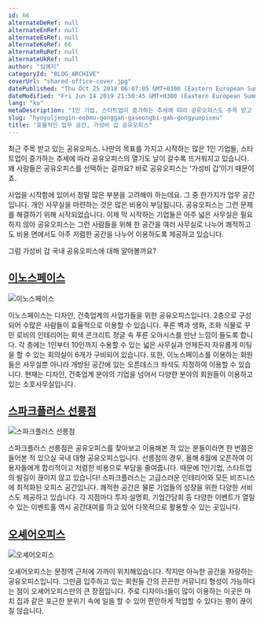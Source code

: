 ```yaml
---
id: 66
alternateDeRef: null
alternateEnRef: null
alternateEsRef: null
alternateKoRef: 66
alternateRuRef: null
alternateUkRef: null
author: "심예지"
categoryId: "BLOG_ARCHIVE"
coverUrl: "shared-office-cover.jpg"
datePublished: "Thu Oct 25 2018 06:07:05 GMT+0300 (Eastern European Summer Time)"
dateModified: "Fri Jun 14 2019 21:50:45 GMT+0300 (Eastern European Summer Time)"
lang: "ko"
metaDescription: "1인 기업, 스타트업이 증가하는 추세에 따라 공유오피스도 주목 받고 있습니다. 개인 사업자들이 사무실을 마련하는데 많은 비용이 부담되는 문제를 해결해주는 공유오피스는 저렴하고도 다양한 서비스를 제공합니다. 최고의 가성비를 자랑하는 공유오피스에 대해 알려드립니다."
slug: "hyoyuljeogin-eobmu-gonggan-gaseongbi-gab-gongyuopiseu"
title: "효율적인 업무 공간, 가성비 갑 공유오피스"
---
```


최근 주목 받고 있는 공유오피스. 나만의 목표를 가지고 시작하는 많은 1인 기업들, 스타트업이 증가하는 추세에 따라 공유오피스의 열기도 날이 갈수록 뜨거워지고 있습니다. 왜 사람들은 공유오피스를 선택하는 걸까요? 바로 공유오피스는 ‘가성비 갑’이기 때문이죠. 

사업을 시작함에 있어서 정말 많은 부분을 고려해야 하는데요. 그 중 한가지가 업무 공간입니다. 개인 사무실을 마련하는 것은 많은 비용이 부담됩니다. 공유오피스는 그런 문제를 해결하기 위해 시작되었습니다. 이제 막 시작하는 기업들은 아주 넓은 사무실은 필요하지 않아 공유오피스는 그런 사람들을 위해 한 공간을 여러 사무실로 나누어 쾌적하고도 비용 면에서도 아주 저렴한 공간을 나누어 이용하도록 제공하고 있습니다. 

그럼 가성비 갑 국내 공유오피스에 대해 알아볼까요?

## [이노스페이스](http://inospace.co.kr/)

![이노스페이스](https://s3.ap-northeast-2.amazonaws.com/blogs.andcards.com/top-coworking-spaces-in-korea-inospace.jpg|height=721,width=961)

이노스페이스는 디자인, 건축업계의 사업가들을 위한 공유오피스입니다. 2층으로 구성되어 수많은 사람들이 효율적으로 이용할 수 있습니다. 푸른 벽과 생화, 조화 식물로 꾸민 로비의 인테리어는 회색 콘크리트 정글 속 푸른 오아시스를 만난 느낌이 들도록 합니다. 각 층에는 1인부터 10인까지 수용할 수 있는 넓은 사무실과 언제든지 자유롭게 미팅을 할 수 있는 회의실이 6개가 구비되어 있습니다. 
또한, 이노스페이스를 이용하는 회원들은 사무실뿐 아니라 개방된 공간에 있는 오픈데스크 좌석도 지정하여 이용할 수 있습니다.
현재는 디자인, 건축업계 분야의 기업을 넘어서 다양한 분야의 회원들이 이용하고 있는 소호사무실입니다.

## [스파크플러스 선릉점](https://www.sparkplus.co/)

![스파크플러스 선릉점](https://d10849wf9i6s4.cloudfront.net/shared-office-sparkplus.png|height=600,width=900)

스파크플러스 선릉점은 공유오피스를 찾아보고 이용해본 적 있는 분들이라면 한 번쯤은 들어본 적 있으실 국내 대형 공유오피스입니다. 선릉점의 경우, 올해 8월에 오픈하여 이용자들에게 합리적이고 저렴한 비용으로 부담을 줄여줍니다. 때문에 1인기업, 스타트업의 발길이 끊이지 않고 있습니다! 스파크플러스는 고급스러운 인테리어와 모든 비즈니스에 최적화된 오피스 공간입니다. 쾌적한 공간은 물론 기업들의 성장을 위한 다양한 서비스도 제공하고 있습니다. 각 지점마다 투자 설명회, 기업간담회 등 다양한 이벤트가 열릴 수 있는 이벤트홀 역시 공간대여를 하고 있어 다목적으로 활용할 수 있는 곳입니다. 

## [오셰어오피스](https://www.facebook.com/pages/Oshareoffice/279167679225448)

![오셰어오피스](https://s3.ap-northeast-2.amazonaws.com/blogs.andcards.com/day-free-coworking-space-ko-oshareoffice-photo.jpg|height=430,width=900)

오셰어오피스는 문정역 근처에 가까이 위치해있습니다. 작지만 아늑한 공간을 자랑하는 공유오피스입니다. 그만큼 입주하고 있는 회원들 간의 끈끈한 커뮤니티 형성이 가능하다는 점이 오셰어오피스만의 큰 장점입니다. 주로 디자이너들이 많이 이용하는 이곳은 마치 집과 같은 포근한 분위기 속에 일을 할 수 있어 편안하게 작업할 수 있다는 평이 끊이질 않습니다. 
